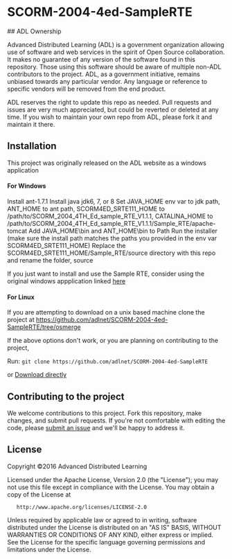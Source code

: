# SCORM-2004-4ed-SampleRTE

<a name='review-pr'/>
## ADL Ownership

Advanced Distributed Learning (ADL) is a government organization allowing use of software and web services in the spirit of 
Open Source collaboration.  It makes no guarantee of any version of the software found in this repository.  Those using 
this software should be aware of multiple non-ADL contributors to the project.  ADL, as a government initiative, remains 
unbiased towards any particular vendor.  Any language or reference to specific vendors will be removed from the end product.

ADL reserves the right to update this repo as needed.  Pull requests and issues are very much appreciated, but could be
reverted or deleted at any time.  If you wish to maintain your own repo from ADL, please fork it and maintain it there. 

## Installation

This project was originally released on the ADL website as a windows application

#### For Windows

Install ant-1.7.1
Install java jdk6, 7, or 8
Set JAVA_HOME env var to jdk path, ANT_HOME to ant path, SCORM4ED_SRTE111_HOME to /path/to/SCORM_2004_4TH_Ed_sample_RTE_V1.1.1, CATALINA_HOME to /path/to/SCORM_2004_4TH_Ed_sample_RTE_V1.1.1/Sample_RTE/apache-tomcat
Add JAVA_HOME\bin and ANT_HOME\bin to Path
Run the installer (make sure the install path matches the paths you provided in the env var SCORM4ED_SRTE111_HOME)
Replace the SCORM4ED_SRTE111_HOME/Sample_RTE/source directory with this repo and rename the folder, source

If you just want to install and use the Sample RTE, consider using the original windows appplication linked [here](https://www.google.com/url?q=https%3A%2F%2Fadlnet.gov%2Fwp-content%2Fuploads%2F2011%2F07%2FSCORM.2004.4ED.SRTE_.v1.1.1.zip&sa=D&sntz=1&usg=AFQjCNG81dbJtfuAsig1E4vzJbbG19R3-g)

#### For Linux

If you are attempting to download on a unix based machine clone the project at https://github.com/adlnet/SCORM-2004-4ed-SampleRTE/tree/osmerge

If the above options don't work, or you are planning on contributing to the project,

Run: `git clone https://github.com/adlnet/SCORM-2004-4ed-SampleRTE`

or [Download directly](https://github.com/adlnet/SCORM-2004-4ed-SampleRTE/archive/master.zip)


## Contributing to the project
We welcome contributions to this project. Fork this repository, make changes, and submit pull requests. If you're not comfortable with editing the code, please [submit an issue](https://github.com/adlnet/xAPIWrapper/issues) and we'll be happy to address it. 

## License
   Copyright &copy;2016 Advanced Distributed Learning

   Licensed under the Apache License, Version 2.0 (the "License");
   you may not use this file except in compliance with the License.
   You may obtain a copy of the License at

       http://www.apache.org/licenses/LICENSE-2.0

   Unless required by applicable law or agreed to in writing, software
   distributed under the License is distributed on an "AS IS" BASIS,
   WITHOUT WARRANTIES OR CONDITIONS OF ANY KIND, either express or implied.
   See the License for the specific language governing permissions and
   limitations under the License.
